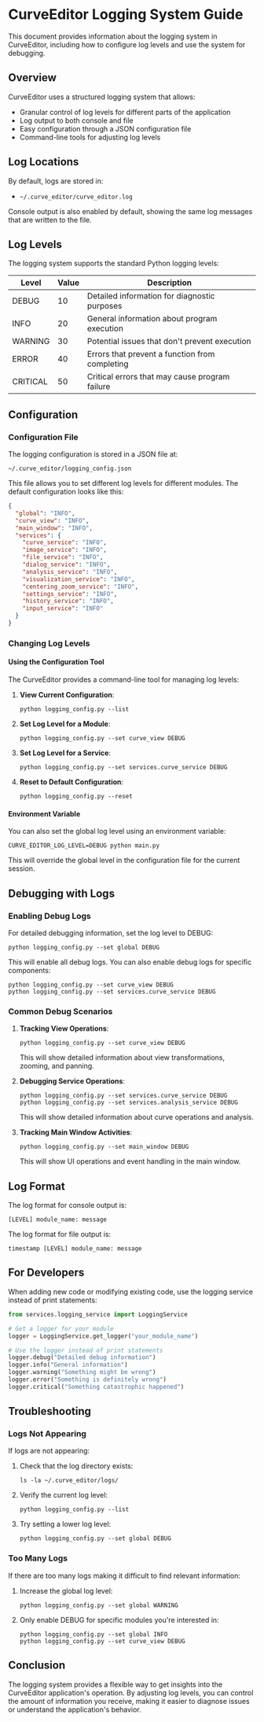 # CurveEditor Logging System Guide

This document provides information about the logging system in CurveEditor, including how to configure log levels and use the system for debugging.

## Overview

CurveEditor uses a structured logging system that allows:
- Granular control of log levels for different parts of the application
- Log output to both console and file
- Easy configuration through a JSON configuration file
- Command-line tools for adjusting log levels

## Log Locations

By default, logs are stored in:
- `~/.curve_editor/curve_editor.log`

Console output is also enabled by default, showing the same log messages that are written to the file.

## Log Levels

The logging system supports the standard Python logging levels:

| Level    | Value | Description                                     |
|----------|-------|-------------------------------------------------|
| DEBUG    | 10    | Detailed information for diagnostic purposes    |
| INFO     | 20    | General information about program execution     |
| WARNING  | 30    | Potential issues that don't prevent execution   |
| ERROR    | 40    | Errors that prevent a function from completing  |
| CRITICAL | 50    | Critical errors that may cause program failure  |

## Configuration

### Configuration File

The logging configuration is stored in a JSON file at:
```
~/.curve_editor/logging_config.json
```

This file allows you to set different log levels for different modules. The default configuration looks like this:

```json
{
  "global": "INFO",
  "curve_view": "INFO",
  "main_window": "INFO",
  "services": {
    "curve_service": "INFO",
    "image_service": "INFO",
    "file_service": "INFO",
    "dialog_service": "INFO",
    "analysis_service": "INFO",
    "visualization_service": "INFO",
    "centering_zoom_service": "INFO",
    "settings_service": "INFO",
    "history_service": "INFO",
    "input_service": "INFO"
  }
}
```

### Changing Log Levels

#### Using the Configuration Tool

The CurveEditor provides a command-line tool for managing log levels:

1. **View Current Configuration**:
   ```
   python logging_config.py --list
   ```

2. **Set Log Level for a Module**:
   ```
   python logging_config.py --set curve_view DEBUG
   ```

3. **Set Log Level for a Service**:
   ```
   python logging_config.py --set services.curve_service DEBUG
   ```

4. **Reset to Default Configuration**:
   ```
   python logging_config.py --reset
   ```

#### Environment Variable

You can also set the global log level using an environment variable:

```
CURVE_EDITOR_LOG_LEVEL=DEBUG python main.py
```

This will override the global level in the configuration file for the current session.

## Debugging with Logs

### Enabling Debug Logs

For detailed debugging information, set the log level to DEBUG:

```
python logging_config.py --set global DEBUG
```

This will enable all debug logs. You can also enable debug logs for specific components:

```
python logging_config.py --set curve_view DEBUG
python logging_config.py --set services.curve_service DEBUG
```

### Common Debug Scenarios

1. **Tracking View Operations**:
   ```
   python logging_config.py --set curve_view DEBUG
   ```
   This will show detailed information about view transformations, zooming, and panning.

2. **Debugging Service Operations**:
   ```
   python logging_config.py --set services.curve_service DEBUG
   python logging_config.py --set services.analysis_service DEBUG
   ```
   This will show detailed information about curve operations and analysis.

3. **Tracking Main Window Activities**:
   ```
   python logging_config.py --set main_window DEBUG
   ```
   This will show UI operations and event handling in the main window.

## Log Format

The log format for console output is:
```
[LEVEL] module_name: message
```

The log format for file output is:
```
timestamp [LEVEL] module_name: message
```

## For Developers

When adding new code or modifying existing code, use the logging service instead of print statements:

```python
from services.logging_service import LoggingService

# Get a logger for your module
logger = LoggingService.get_logger("your_module_name")

# Use the logger instead of print statements
logger.debug("Detailed debug information")
logger.info("General information")
logger.warning("Something might be wrong")
logger.error("Something is definitely wrong")
logger.critical("Something catastrophic happened")
```

## Troubleshooting

### Logs Not Appearing

If logs are not appearing:

1. Check that the log directory exists:
   ```
   ls -la ~/.curve_editor/logs/
   ```

2. Verify the current log level:
   ```
   python logging_config.py --list
   ```

3. Try setting a lower log level:
   ```
   python logging_config.py --set global DEBUG
   ```

### Too Many Logs

If there are too many logs making it difficult to find relevant information:

1. Increase the global log level:
   ```
   python logging_config.py --set global WARNING
   ```

2. Only enable DEBUG for specific modules you're interested in:
   ```
   python logging_config.py --set global INFO
   python logging_config.py --set curve_view DEBUG
   ```

## Conclusion

The logging system provides a flexible way to get insights into the CurveEditor application's operation. By adjusting log levels, you can control the amount of information you receive, making it easier to diagnose issues or understand the application's behavior.
